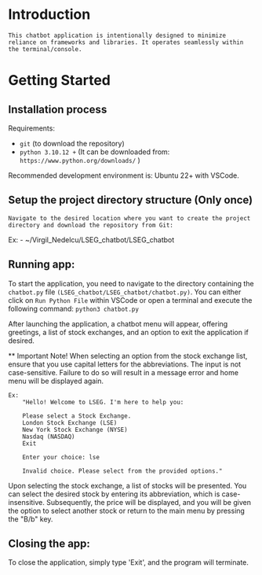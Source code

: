 # Introduction
    This chatbot application is intentionally designed to minimize reliance on frameworks and libraries. It operates seamlessly within the terminal/console.


# Getting Started

## Installation process

Requirements:

- `git` (to download the repository)
- `python 3.10.12 +` (It can be downloaded from: `https://www.python.org/downloads/` )

Recommended development environment is: Ubuntu 22+ with VSCode.

## Setup the project directory structure (Only once)
    Navigate to the desired location where you want to create the project directory and download the repository from Git: 
    
 Ex: - ~/Virgil_Nedelcu/LSEG_chatbot/LSEG_chatbot

## Running app:
  To start the application, you need to navigate to the directory containing the `chatbot.py` file `(LSEG_chatbot/LSEG_chatbot/chatbot.py)`. You can either click on `Run Python File` within VSCode or open a terminal and execute the following command: `python3 chatbot.py`

 After launching the application, a chatbot menu will appear, offering greetings, a list of stock exchanges, and an option to exit the application if desired.

 ** Important Note!
        When selecting an option from the stock exchange list, ensure that you use capital letters for the abbreviations. The input is not case-sensitive. Failure to do so will result in a message error and home menu will be displayed again.

    Ex:
        "Hello! Welcome to LSEG. I'm here to help you:

        Please select a Stock Exchange.
        London Stock Exchange (LSE)
        New York Stock Exchange (NYSE)
        Nasdaq (NASDAQ)
        Exit

        Enter your choice: lse

        Invalid choice. Please select from the provided options."

 Upon selecting the stock exchange, a list of stocks will be presented. You can select the desired stock by entering its abbreviation, which is case-insensitive. Subsequently, the price will be displayed, and you will be given the option to select another stock or return to the main menu by pressing the "B/b" key.

## Closing the app:
  To close the application, simply type 'Exit', and the program will terminate.